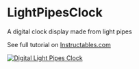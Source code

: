 # LightPipesClock
A digital clock display made from light pipes

See full tutorial on [Instructables.com](https://www.instructables.com/Digital-Light-Pipes-Fiber-Optic-Clock/)

[![Digital Light Pipes Clock](https://img.youtube.com/vi/2n5Elx5SJpc/0.jpg)](https://www.youtube.com/watch?v=2n5Elx5SJpc)